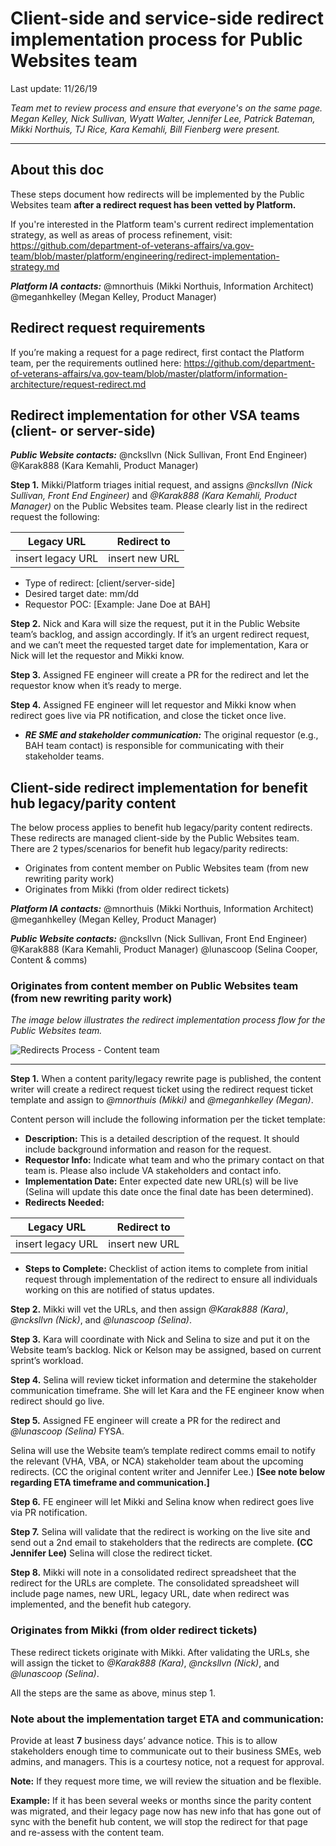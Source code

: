 # Client-side and service-side redirect implementation process for Public Websites team
Last update: 11/26/19

_Team met to review process and ensure that everyone's on the same page. Megan Kelley, Nick Sullivan, Wyatt Walter, Jennifer Lee, Patrick Bateman, Mikki Northuis, TJ Rice, Kara Kemahli, Bill Fienberg were present._ 

--- 
## About this doc
These steps document how redirects will be implemented by the Public Websites team **after a redirect request has been vetted by Platform.** 

If you're interested in the Platform team's current redirect implementation strategy, as well as areas of process refinement, visit: https://github.com/department-of-veterans-affairs/va.gov-team/blob/master/platform/engineering/redirect-implementation-strategy.md

_**Platform IA contacts:**_
@mnorthuis (Mikki Northuis, Information Architect) 
@meganhkelley (Megan Kelley, Product Manager)

## Redirect request requirements

If you’re making a request for a page redirect, first contact the Platform team, per the requirements outlined here: https://github.com/department-of-veterans-affairs/va.gov-team/blob/master/platform/information-architecture/request-redirect.md

## Redirect implementation for other VSA teams (client- or server-side)

_**Public Website contacts:**_
@ncksllvn (Nick Sullivan, Front End Engineer) 
@Karak888 (Kara Kemahli, Product Manager) 

**Step 1.** Mikki/Platform triages initial request, and assigns _@ncksllvn (Nick Sullivan, Front End Engineer)_ and 
_@Karak888 (Kara Kemahli, Product Manager)_ on the Public Websites team. Please clearly list in the redirect request the following: 

 Legacy URL  |  Redirect to
 ---  |  ---
 insert legacy URL | insert new URL

* Type of redirect: [client/server-side]
* Desired target date: mm/dd
* Requestor POC: [Example: Jane Doe at BAH]

**Step 2.** Nick and Kara will size the request, put it in the Public Website team’s backlog, and assign accordingly. 
If it’s an urgent redirect request, and we can’t meet the requested target date for implementation, Kara or Nick will let the requestor and Mikki know. 

**Step 3.** Assigned FE engineer will create a PR for the redirect and let the requestor know when it’s ready to merge. 

**Step 4.** Assigned FE engineer will let requestor and Mikki know when redirect goes live via PR notification, and close the ticket once live. 
*	_**RE SME and stakeholder communication:**_ The original requestor (e.g., BAH team contact) is responsible for communicating with their stakeholder teams. 

## Client-side redirect implementation for benefit hub legacy/parity content 

The below process applies to benefit hub legacy/parity content redirects. These redirects are managed client-side by the Public Websites team. There are 2 types/scenarios for benefit hub legacy/parity redirects:

* Originates from content member on Public Websites team (from new rewriting parity work)
*	Originates from Mikki (from older redirect tickets)

_**Platform IA contacts:**_ @mnorthuis (Mikki Northuis, Information Architect) @meganhkelley (Megan Kelley, Product Manager)

_**Public Website contacts:**_ @ncksllvn (Nick Sullivan, Front End Engineer) @Karak888 (Kara Kemahli, Product Manager) @lunascoop (Selina Cooper, Content & comms)

### Originates from content member on Public Websites team (from new rewriting parity work)
_The image below illustrates the redirect implementation process flow for the Public Websites team._

![Redirects Process - Content team](https://user-images.githubusercontent.com/42546515/70354314-35a07000-183d-11ea-844c-d7dce8614ba3.jpg)

---

**Step 1.** When a content parity/legacy rewrite page is published, the content writer will create a redirect request ticket using the redirect request ticket template and assign to _@mnorthuis (Mikki)_ and _@meganhkelley (Megan)_. 

Content person will include the following information per the ticket template: 

* **Description:** This is a detailed description of the request. It should include background information and reason for the request. 
* **Requestor Info:** Indicate what team and who the primary contact on that team is. Please also include VA stakeholders and contact info.
* **Implementation Date:** Enter expected date new URL(s) will be live (Selina will update this date once the final date has been determined).
* **Redirects Needed:**

Legacy URL  |  Redirect to
---  |  ---
insert legacy URL | insert new URL
* **Steps to Complete:** Checklist of action items to complete from initial request through implementation of the redirect to ensure all individuals working on this are notified of status updates. 

**Step 2.** Mikki will vet the URLs, and then assign _@Karak888 (Kara)_, _@ncksllvn (Nick)_, and _@lunascoop (Selina)_.

**Step 3.** Kara will coordinate with Nick and Selina to size and put it on the Website team’s backlog. Nick or Kelson may be assigned, based on current sprint’s workload. 

**Step 4.** Selina will review ticket information and determine the stakeholder communication timeframe. She will let Kara and the FE engineer know when redirect should go live. 

**Step 5.** Assigned FE engineer will create a PR for the redirect and _@lunascoop (Selina)_ FYSA. 

Selina will use the Website team’s template redirect comms email to notify the relevant (VHA, VBA, or NCA) stakeholder team about the upcoming redirects. (CC the original content writer and Jennifer Lee.) **[See note below regarding ETA timeframe and communication.]** 

**Step 6.** FE engineer will let Mikki and Selina know when redirect goes live via PR notification.

**Step 7.** Selina will validate that the redirect is working on the live site and send out a 2nd email to stakeholders that the redirects are complete. **(CC Jennifer Lee)**
Selina will close the redirect ticket.

**Step 8.** Mikki will note in a consolidated redirect spreadsheet that the redirect for the URLs are complete. The consolidated spreadsheet will include page names, new URL, legacy URL, date when redirect was implemented, and the benefit hub category.

### Originates from Mikki (from older redirect tickets)

These redirect tickets originate with Mikki. After validating the URLs, she will assign the ticket to _@Karak888 (Kara)_, _@ncksllvn (Nick)_, and _@lunascoop (Selina)_. 

All the steps are the same as above, minus step 1.
### Note about the implementation target ETA and communication: 
Provide at least **7** business days’ advance notice. This is to allow stakeholders enough time to communicate out to their business SMEs, web admins, and managers. This is a courtesy notice, not a request for approval. 

**Note:** If they request more time, we will review the situation and be flexible.  

**Example:** If it has been several weeks or months since the parity content was migrated, and their legacy page now has new info that has gone out of sync with the benefit hub content, we will stop the redirect for that page and re-assess with the content team. 


